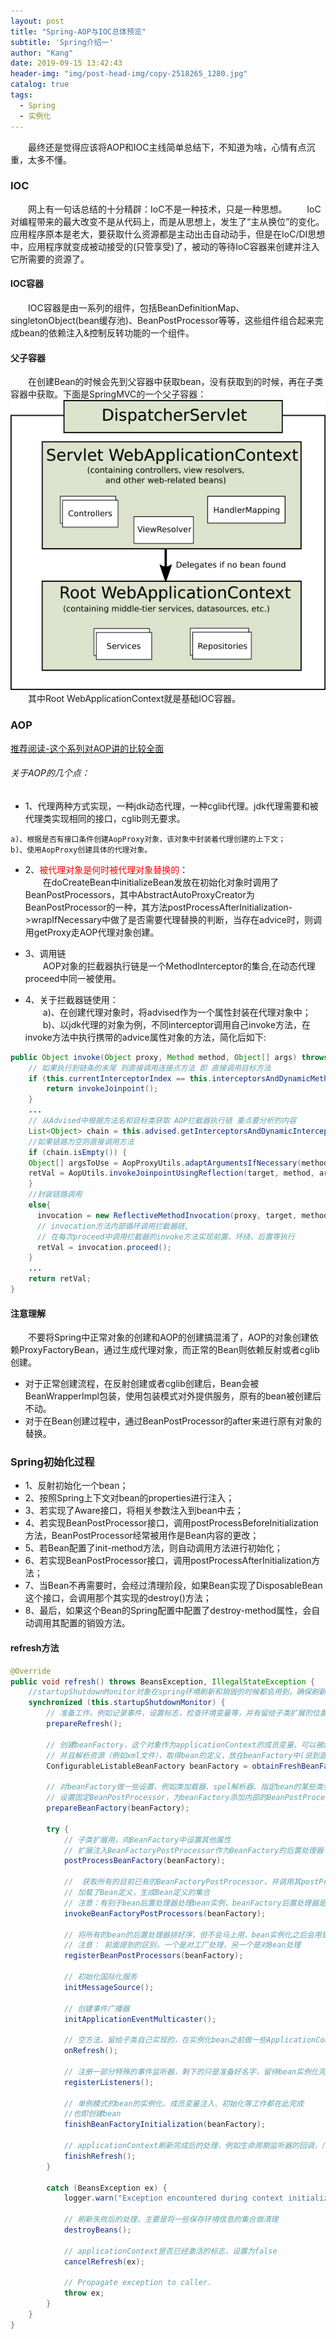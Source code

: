 ```yaml
---
layout: post
title: "Spring-AOP与IOC总体预览"
subtitle: 'Spring介绍一'
author: "Kang"
date: 2019-09-15 13:42:43
header-img: "img/post-head-img/copy-2518265_1280.jpg"
catalog: true
tags:
  - Spring
  - 实例化
---
```

&emsp;&emsp;最终还是觉得应该将AOP和IOC主线简单总结下，不知道为啥，心情有点沉重，太多不懂。
### IOC
&emsp;&emsp;网上有一句话总结的十分精辟：IoC不是一种技术，只是一种思想。
&emsp;&emsp;IoC对编程带来的最大改变不是从代码上，而是从思想上，发生了“主从换位”的变化。应用程序原本是老大，要获取什么资源都是主动出击自动动手，但是在IoC/DI思想中，应用程序就变成被动接受的(只管享受)了，被动的等待IoC容器来创建并注入它所需要的资源了。

#### IOC容器
&emsp;&emsp;IOC容器是由一系列的组件，包括BeanDefinitionMap、singletonObject(bean缓存池)、BeanPostProcessor等等，这些组件组合起来完成bean的依赖注入&控制反转功能的一个组件。
#### 父子容器
&emsp;&emsp;在创建Bean的时候会先到父容器中获取bean，没有获取到的时候，再在子类容器中获取。下面是SpringMVC的一个父子容器：  
![SpringMVC的父子工厂](https://raw.githubusercontent.com/kangzhihu/images/master/spring-mvc-context-hierarchy.png)  
&emsp;&emsp;其中Root WebApplicationContext就是基础IOC容器。  

### AOP
[推荐阅读-这个系列对AOP讲的比较全面](https://blog.csdn.net/zknxx)
###### 关于AOP的几个点：
- 1、代理两种方式实现，一种jdk动态代理，一种cglib代理。jdk代理需要和被代理类实现相同的接口，cglib则无要求。
```
a)、根据是否有接口条件创建AopProxy对象，该对象中封装着代理创建的上下文；
b)、使用AopProxy创建具体的代理对象。
```

- 2、<font color="red">被代理对象是何时被代理对象替换的</font>：  
&emsp;&emsp;在doCreateBean中initializeBean发放在初始化对象时调用了BeanPostProcessors，其中AbstractAutoProxyCreator为BeanPostProcessor的一种，其方法postProcessAfterInitialization->wrapIfNecessary中做了是否需要代理替换的判断，当存在advice时，则调用getProxy走AOP代理对象创建。

- 3、调用链  
&emsp;&emsp;AOP对象的拦截器执行链是一个MethodInterceptor的集合,在动态代理proceed中同一被使用。  

- 4、关于拦截器链使用：  
&emsp;&emsp;a)、在创建代理对象时，将advised作为一个属性封装在代理对象中；     
&emsp;&emsp;b)、以jdk代理的对象为例，不同interceptor调用自己invoke方法，在invoke方法中执行携带的advice属性对象的方法，简化后如下:  
```java
public Object invoke(Object proxy, Method method, Object[] args) throws Throwable {
    // 如果执行到链条的末尾 则直接调用连接点方法 即 直接调用目标方法
    if (this.currentInterceptorIndex == this.interceptorsAndDynamicMethodMatchers.size() - 1) {
        return invokeJoinpoint();
    }
    ...
    // 从Advised中根据方法名和目标类获取 AOP拦截器执行链 重点要分析的内容
    List<Object> chain = this.advised.getInterceptorsAndDynamicInterceptionAdvice(method, targetClass);
    //如果链路为空则直接调用方法
    if (chain.isEmpty()) {
	Object[] argsToUse = AopProxyUtils.adaptArgumentsIfNecessary(method, args);
	retVal = AopUtils.invokeJoinpointUsingReflection(target, method, argsToUse);
    }
    //封装链路调用
    else{
      invocation = new ReflectiveMethodInvocation(proxy, target, method, args, targetClass, chain);
      // invocation方法内部循环调用拦截器链,
      // 在每次proceed中调用拦截器的invoke方法实现前置、环绕、后置等执行
      retVal = invocation.proceed();
    }
    ...
    return retVal;
}
```

#### 注意理解
&emsp;&emsp;不要将Spring中正常对象的创建和AOP的创建搞混淆了，AOP的对象创建依赖ProxyFactoryBean，通过生成代理对象，而正常的Bean则依赖反射或者cglib创建。  
- 对于正常创建流程，在反射创建或者cglib创建后，Bean会被BeanWrapperImpl包装，使用包装模式对外提供服务，原有的bean被创建后不动。  
- 对于在Bean创建过程中，通过BeanPostProcessor的after来进行原有对象的替换。  


### Spring初始化过程
- 1、反射初始化一个bean；
- 2、按照Spring上下文对bean的properties进行注入；
- 3、若实现了Aware接口，将相关参数注入到bean中去；
- 4、若实现BeanPostProcessor接口，调用postProcessBeforeInitialization方法，BeanPostProcessor经常被用作是Bean内容的更改；
- 5、若Bean配置了init-method方法，则自动调用方法进行初始化；
- 6、若实现BeanPostProcessor接口，调用postProcessAfterInitialization方法；
- 7、当Bean不再需要时，会经过清理阶段，如果Bean实现了DisposableBean这个接口，会调用那个其实现的destroy()方法；
- 8、最后，如果这个Bean的Spring配置中配置了destroy-method属性，会自动调用其配置的销毁方法。

#### refresh方法
```java
@Override
public void refresh() throws BeansException, IllegalStateException {
    //startupShutdownMonitor对象在spring环境刷新和销毁的时候都会用到，确保刷新和销毁不会同时执行
    synchronized (this.startupShutdownMonitor) {
        // 准备工作，例如记录事件，设置标志，检查环境变量等，并有留给子类扩展的位置，用来将属性加入到applicationContext中
        prepareRefresh();

        // 创建beanFactory，这个对象作为applicationContext的成员变量，可以被applicationContext拿来用,
        // 并且解析资源（例如xml文件），取得bean的定义，放在beanFactory中(说到底核心是一个 beanName-> beanDefinition 的 map)
        ConfigurableListableBeanFactory beanFactory = obtainFreshBeanFactory();

        // 对beanFactory做一些设置，例如类加载器、spel解析器、指定bean的某些类型的成员变量对应某些对象等,并手动注册几个特殊的bean
        // 设置固定BeanPostProcessor，为beanFactory添加内部的BeanPostProcessor的bean对象等
        prepareBeanFactory(beanFactory);

        try {
            // 子类扩展用，向BeanFactory中设置其他属性
            // 扩展注入BeanFactoryPostProcessor作为BeanFactory的后置处理器
            postProcessBeanFactory(beanFactory);

            //  获取所有的目前已有的BeanFactoryPostProcessor，并调用其postProcessBeanFactory对工厂进行处理
            // 加载了Bean定义，生成Bean定义的集合
            // 注意：有别于bean后置处理器处理bean实例，beanFactory后置处理器是对bean工厂的扩展处理
            invokeBeanFactoryPostProcessors(beanFactory);

            // 将所有的bean的后置处理器排好序，但不会马上用，bean实例化之后会用到
            // 注意： 前面提到的区别，一个是对工厂处理，另一个是对Bean处理
            registerBeanPostProcessors(beanFactory);

            // 初始化国际化服务
            initMessageSource();

            // 创建事件广播器
            initApplicationEventMulticaster();

            // 空方法，留给子类自己实现的，在实例化bean之前做一些ApplicationContext相关的操作
            onRefresh();

            // 注册一部分特殊的事件监听器，剩下的只是准备好名字，留待bean实例化完成后再注册
            registerListeners();

            // 单例模式的bean的实例化、成员变量注入、初始化等工作都在此完成
            //也即创建bean
            finishBeanFactoryInitialization(beanFactory);

            // applicationContext刷新完成后的处理，例如生命周期监听器的回调，广播通知等
            finishRefresh();
        }

        catch (BeansException ex) {
            logger.warn("Exception encountered during context initialization - cancelling refresh attempt", ex);

            // 刷新失败后的处理，主要是将一些保存环境信息的集合做清理
            destroyBeans();

            // applicationContext是否已经激活的标志，设置为false
            cancelRefresh(ex);

            // Propagate exception to caller.
            throw ex;
        }
    }
}
```
